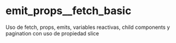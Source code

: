 # emit_props__fetch_basic
Uso de fetch, props, emits, variables reactivas, child components y pagination con uso de propiedad slice
